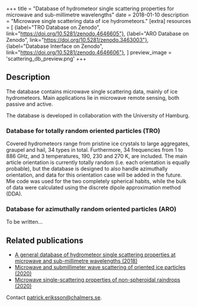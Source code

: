 +++
title = "Database of hydrometeor single scattering properties for microwave and sub-millimetre wavelengths"
date = 2018-01-10
description = "Microwave single scattering data of ice hydrometeors."
[extra]
resources = [
    {label="TRO Database on Zenodo", link="https://doi.org/10.5281/zenodo.4646605"},
    {label="ARO Database on Zenodo", link="https://doi.org/10.5281/zenodo.3463003"},
    {label="Database Interface on Zenodo", link="https://doi.org/10.5281/zenodo.4646606"},
]
preview_image = 'scattering_db_preview.png'
+++

## Description
The database contains microwave single scattering data, mainly of ice hydrometeors. Main applications lie in microwave remote sensing, both passive and active. 

The database is developed in collaboration with the University of Hamburg.  

### Database for totally random oriented particles (TRO)
Covered hydrometeors range from pristine ice crystals to large aggregates, graupel and hail, 34 types in total.
Furthermore, 34 frequencies from 1 to 886 GHz, and 3 temperatures, 190, 230 and 270 K, are included. The main article orientation is currently totally random (i.e. each orientation is equally probable), but the database is designed to also handle azimuthally orientation, and data for this orientation case will be added in the future. Mie code was used for the two completely spherical habits, while the bulk of data were calculated using the discrete dipole approximation method (DDA).

### Database for azimuthally random oriented particles (ARO)
To be written...


<!-- Interface: TODO link -->

## Related publications
- [A general database of hydrometeor single scattering properties at microwave and sub-millimetre wavelengths (2018)](https://doi.org/10.5194/essd-10-1301-2018)
- [Microwave and submillimeter wave scattering of oriented ice particles (2020)](https://doi.org/10.5194/amt-13-2309-2020)
- [Microwave single-scattering properties of non-spheroidal raindrops (2020)](https://doi.org/10.5194/amt-13-6933-2020)

Contact [patrick.eriksson@chalmers.se](patrick.eriksson@chalmers.se).
